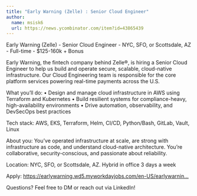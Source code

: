 ```yaml
---
title: "Early Warning (Zelle) : Senior Cloud Engineer"
author:
  name: msisk6
  url: https://news.ycombinator.com/item?id=43865439
---
```

Early Warning (Zelle) - Senior Cloud Engineer - NYC, SFO, or Scottsdale, AZ - Full-time - $125-160k + Bonus

Early Warning, the fintech company behind Zelle®, is hiring a Senior Cloud Engineer to help us build and operate secure, scalable, cloud-native infrastructure. Our Cloud Engineering team is responsible for the core platform services powering real-time payments across the U.S.

What you’ll do:
 • Design and manage cloud infrastructure in AWS using Terraform and Kubernetes
 • Build resilient systems for compliance-heavy, high-availability environments
 • Drive automation, observability, and DevSecOps best practices

Tech stack: AWS, EKS, Terraform, Helm, CI&#x2F;CD, Python&#x2F;Bash, GitLab, Vault, Linux

About you:
You’ve operated infrastructure at scale, are strong with infrastructure as code, and understand cloud-native architecture. You’re collaborative, security-conscious, and passionate about reliability.

Location: NYC, SFO, or Scottsdale, AZ. Hybrid in office 3 days a week

Apply: <a href="https:&#x2F;&#x2F;earlywarning.wd5.myworkdayjobs.com&#x2F;en-US&#x2F;earlywarningcareers&#x2F;details&#x2F;Sr-Engineer---Cloud-Engineering_REQ2025396" rel="nofollow">https:&#x2F;&#x2F;earlywarning.wd5.myworkdayjobs.com&#x2F;en-US&#x2F;earlywarnin...</a>

Questions? Feel free to DM or reach out via LinkedIn!
<JobApplication />
